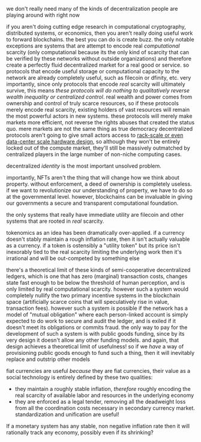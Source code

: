 we don't really need many of the kinds of decentralization people are playing around with right now

if you aren't doing cutting edge research in computational cryptography, distributed systems, or economics, then you aren't really doing useful work to forward blockchains. the best you can do is create buzz. the only notable exceptions are systems that are attempt to encode real *computational* scarcity (only computational because its the only kind of scarcity that can be verified by these networks without outside organizations) and therefore create a perfectly fluid decentralized market for a real good or service. so protocols that encode useful storage or computational capacity to the network are already completely useful, such as filecoin or dfinity, etc. very importantly, since only protocols that encode *real* scarcity will ultimately survive, this means *these protocols will do nothing to qualitatively reverse wealth inequality or centralized control*. real wealth and power comes from ownership and control of truly scarce resources, so if these protocols merely encode real scarcity, existing holders of vast resources will remain the most powerful actors in new systems. these protocols will merely make markets more efficient, not reverse the rights abuses that created the status quo. mere markets are not the same thing as true democracy
decentralized protocols aren't going to give small actors access to [rack-scale or even data-center scale hardware design](https://oxide.computer/), so although they won't be entirely locked out of the compute market, they'll still be massively outmatched by centralized players in the large number of non-niche computing cases.

decentralized *identity* is the most important unsolved problem.

importantly, NFTs aren't the thing that will change how we think about property. without enforcement, a deed of ownership is completely useless. if we want to revolutionize our understanding of property, we have to do so at the governmental level. however, blockchains can be invaluable in giving our governments a secure and transparent computational foundation.


the only systems that really have immediate utility are filecoin and other systems that are rooted in *real* scarcity.

tokenomics as an idea has been dramatically over-applied. if a currency doesn't stably maintain a rough inflation rate, then it isn't actually valuable as a currency. if a token is ostensibly a "utility token" but its price isn't inexorably tied to the real scarcity limiting the underlying work then it's irrational and will be out-competed by something else

there's a theoretical limit of these kinds of semi-cooperative decentralized ledgers, which is one that has zero (marginal) transaction costs, changes state fast enough to be below the threshold of human perception, and is only limited by real computational scarcity. however such a system would completely nullify the two primary incentive systems in the blockchain space (artificially scarce coins that will speculatively rise in value, transaction fees). however such a system *is* possible if the network has a model of "mutual obligation" where each person-linked account is simply expected to do work to secure and audit the ledger, and is exiled if it doesn't meet its obligations or commits fraud. the only way to pay for the development of such a system is with public goods funding, since by its very design it doesn't allow any other funding models. and again, that design achieves a theoretical limit of usefulness! so if we *have* a way of provisioning public goods enough to fund such a thing, then it will inevitably replace and outstrip other models


fiat currencies are useful *because* they are fiat currencies, their value as a social technology is entirely defined by these two qualities:

- they maintain a roughly stable inflation, *therefore* roughly encoding the real scarcity of available labor and resources in the underlying economy
- they are enforced as a legal tender, removing all the deadweight loss from all the coordination costs necessary in secondary currency market. standardization and unification are useful!


If a monetary system has any stable, non negative inflation rate then it will rationally track any economy, possibly even if its shrinking?
